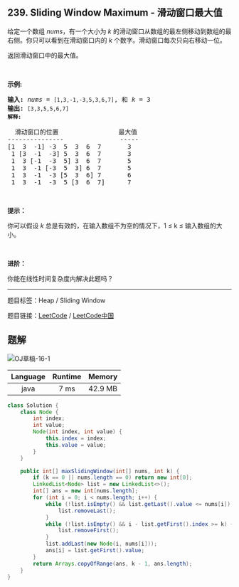 ## 239. Sliding Window Maximum - 滑动窗口最大值

<!--If you want to use the English description, use `question.content` instead-->

<p>给定一个数组 <em>nums</em>，有一个大小为&nbsp;<em>k&nbsp;</em>的滑动窗口从数组的最左侧移动到数组的最右侧。你只可以看到在滑动窗口内的 <em>k</em>&nbsp;个数字。滑动窗口每次只向右移动一位。</p>

<p>返回滑动窗口中的最大值。</p>

<p>&nbsp;</p>

<p><strong>示例:</strong></p>

<pre><strong>输入:</strong> <em>nums</em> = <code>[1,3,-1,-3,5,3,6,7]</code>, 和 <em>k</em> = 3
<strong>输出: </strong><code>[3,3,5,5,6,7] 
<strong>解释: 
</strong></code>
  滑动窗口的位置                最大值
---------------               -----
[1  3  -1] -3  5  3  6  7       3
 1 [3  -1  -3] 5  3  6  7       3
 1  3 [-1  -3  5] 3  6  7       5
 1  3  -1 [-3  5  3] 6  7       5
 1  3  -1  -3 [5  3  6] 7       6
 1  3  -1  -3  5 [3  6  7]      7</pre>

<p>&nbsp;</p>

<p><strong>提示：</strong></p>

<p>你可以假设 <em>k </em>总是有效的，在输入数组不为空的情况下，1 &le; k &le;&nbsp;输入数组的大小。</p>

<p>&nbsp;</p>

<p><strong>进阶：</strong></p>

<p>你能在线性时间复杂度内解决此题吗？</p>



-----

题目标签：Heap / Sliding Window

题目链接：[LeetCode](https://leetcode.com/problems/sliding-window-maximum/description/)  /  [LeetCode中国](https://leetcode-cn.com/problems/sliding-window-maximum/description/)

## 题解

![OJ草稿-16-1](https://user-images.githubusercontent.com/9983385/55632833-a9413780-57ed-11e9-97e3-25aa87633b08.jpg)



| Language | Runtime | Memory |
|:---:|:---:|:---:|
| java  | 7  ms | 42.9 MB |

```java
class Solution {
    class Node {
        int index;
        int value;
        Node(int index, int value) {
            this.index = index;
            this.value = value;
        }
    }

    public int[] maxSlidingWindow(int[] nums, int k) {
        if (k == 0 || nums.length == 0) return new int[0];
        LinkedList<Node> list = new LinkedList<>();
        int[] ans = new int[nums.length];
        for (int i = 0; i < nums.length; i++) {
            while (!list.isEmpty() && list.getLast().value <= nums[i]) {
                list.removeLast();
            }
            while (!list.isEmpty() && i - list.getFirst().index >= k) {
                list.removeFirst();
            }
            list.addLast(new Node(i, nums[i]));
            ans[i] = list.getFirst().value;
        }
        return Arrays.copyOfRange(ans, k - 1, ans.length);
    }
}
```
